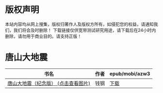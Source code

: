 # 版权声明

本站内容均从网上搜集，版权归著作人及版权方所有，如侵犯您的权益，请通知我们，我们将会及时删除！ 下载链接仅供宽带测试研究用途，请下载后在24小时内删除，请勿用于商业目的。请支持正版！

# 唐山大地震

| 书名 | 作者 | epub/mobi/azw3 |
| --- | --- | --- |
| [唐山大地震（纪念版） (点击查看图片)](https://www.dushupai.com/attachment/2024/06/04/e8e4787b5eba9204.jpg) | 钱钢 | [下载](https://url89.ctfile.com/f/31084289-1357022425-0c7827?p=8866) |
